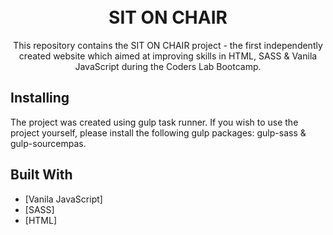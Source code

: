<h1 align="center">
  <br>
    SIT ON CHAIR
  <br>
</h1>

<p align="center">
  This repository contains the SIT ON CHAIR project - the first independently created website which aimed at improving skills in HTML, SASS & Vanila JavaScript during the Coders Lab Bootcamp. 
</p>

## Installing

The project was created using gulp task runner. 
If you wish to use the project yourself, please install the following gulp packages: gulp-sass & gulp-sourcempas.

## Built With

* [Vanila JavaScript] 
* [SASS]
* [HTML]

